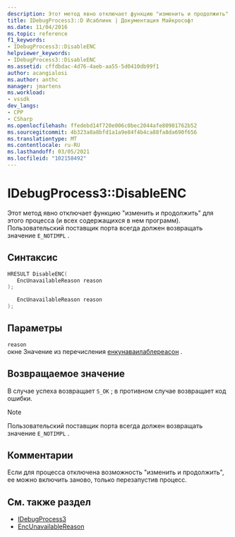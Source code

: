 ```yaml
---
description: Этот метод явно отключает функцию "изменить и продолжить" для этого процесса (и всех содержащихся в нем программ).
title: IDebugProcess3::D Исаблинк | Документация Майкрософт
ms.date: 11/04/2016
ms.topic: reference
f1_keywords:
- IDebugProcess3::DisableENC
helpviewer_keywords:
- IDebugProcess3::DisableENC
ms.assetid: cffdbdac-4d76-4aeb-aa55-5d0410db99f1
author: acangialosi
ms.author: anthc
manager: jmartens
ms.workload:
- vssdk
dev_langs:
- CPP
- CSharp
ms.openlocfilehash: ffedebd14f720e006c0bec2044afe80901762b52
ms.sourcegitcommit: 4b323a8a8bfd1a1a9e84f4b4ca88fa8da690f656
ms.translationtype: MT
ms.contentlocale: ru-RU
ms.lasthandoff: 03/05/2021
ms.locfileid: "102158492"
---
```

# <a name="idebugprocess3disableenc"></a>IDebugProcess3::DisableENC
Этот метод явно отключает функцию "изменить и продолжить" для этого процесса (и всех содержащихся в нем программ). Пользовательский поставщик порта всегда должен возвращать значение `E_NOTIMPL` .

## <a name="syntax"></a>Синтаксис

```cpp
HRESULT DisableENC(
   EncUnavailableReason reason
);
```

```csharp
   EncUnavailableReason reason
);
```

## <a name="parameters"></a>Параметры
`reason`\
окне Значение из перечисления [енкунаваилаблереасон](../../../extensibility/debugger/reference/encunavailablereason.md) .

## <a name="return-value"></a>Возвращаемое значение
 В случае успеха возвращает `S_OK` ; в противном случае возвращает код ошибки.

> [!NOTE]
> Пользовательский поставщик порта всегда должен возвращать значение `E_NOTIMPL` .

## <a name="remarks"></a>Комментарии
 Если для процесса отключена возможность "изменить и продолжить", ее можно включить заново, только перезапустив процесс.

## <a name="see-also"></a>См. также раздел
- [IDebugProcess3](../../../extensibility/debugger/reference/idebugprocess3.md)
- [EncUnavailableReason](../../../extensibility/debugger/reference/encunavailablereason.md)
